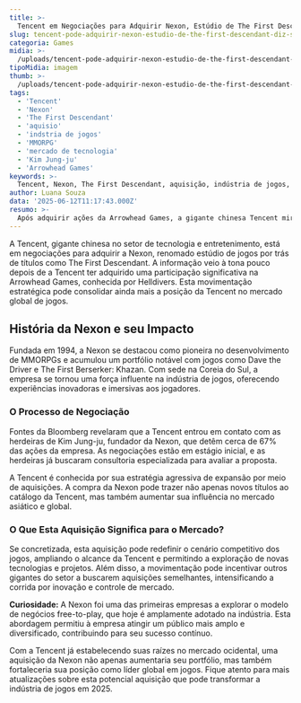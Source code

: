 ```yaml
---
title: >-
  Tencent em Negociações para Adquirir Nexon, Estúdio de The First Descendant
slug: tencent-pode-adquirir-nexon-estudio-de-the-first-descendant-diz-site
categoria: Games
midia: >-
  /uploads/tencent-pode-adquirir-nexon-estudio-de-the-first-descendant-diz-site-thumb.webp
tipoMidia: imagem
thumb: >-
  /uploads/tencent-pode-adquirir-nexon-estudio-de-the-first-descendant-diz-site-thumb.webp
tags:
  - 'Tencent'
  - 'Nexon'
  - 'The First Descendant'
  - 'aquisio'
  - 'indstria de jogos'
  - 'MMORPG'
  - 'mercado de tecnologia'
  - 'Kim Jung-ju'
  - 'Arrowhead Games'
keywords: >-
  Tencent, Nexon, The First Descendant, aquisição, indústria de jogos, MMORPG, mercado de tecnologia, Kim Jung-ju, Arrowhead Games
author: Luana Souza
data: '2025-06-12T11:17:43.000Z'
resumo: >-
  Após adquirir ações da Arrowhead Games, a gigante chinesa Tencent mira agora a compra do estúdio Nexon, famoso por The First Descendant. Negociações estão em andamento, com potencial para reformular o mercado de jogos.
---
```


A Tencent, gigante chinesa no setor de tecnologia e entretenimento, está em negociações para adquirir a Nexon, renomado estúdio de jogos por trás de títulos como The First Descendant. A informação veio à tona pouco depois de a Tencent ter adquirido uma participação significativa na Arrowhead Games, conhecida por Helldivers. Esta movimentação estratégica pode consolidar ainda mais a posição da Tencent no mercado global de jogos.

## História da Nexon e seu Impacto

Fundada em 1994, a Nexon se destacou como pioneira no desenvolvimento de MMORPGs e acumulou um portfólio notável com jogos como Dave the Driver e The First Berserker: Khazan. Com sede na Coreia do Sul, a empresa se tornou uma força influente na indústria de jogos, oferecendo experiências inovadoras e imersivas aos jogadores.

### O Processo de Negociação

Fontes da Bloomberg revelaram que a Tencent entrou em contato com as herdeiras de Kim Jung-ju, fundador da Nexon, que detêm cerca de 67% das ações da empresa. As negociações estão em estágio inicial, e as herdeiras já buscaram consultoria especializada para avaliar a proposta.

A Tencent é conhecida por sua estratégia agressiva de expansão por meio de aquisições. A compra da Nexon pode trazer não apenas novos títulos ao catálogo da Tencent, mas também aumentar sua influência no mercado asiático e global.

### O Que Esta Aquisição Significa para o Mercado?

Se concretizada, esta aquisição pode redefinir o cenário competitivo dos jogos, ampliando o alcance da Tencent e permitindo a exploração de novas tecnologias e projetos. Além disso, a movimentação pode incentivar outros gigantes do setor a buscarem aquisições semelhantes, intensificando a corrida por inovação e controle de mercado.

**Curiosidade:** A Nexon foi uma das primeiras empresas a explorar o modelo de negócios free-to-play, que hoje é amplamente adotado na indústria. Esta abordagem permitiu à empresa atingir um público mais amplo e diversificado, contribuindo para seu sucesso contínuo.

Com a Tencent já estabelecendo suas raízes no mercado ocidental, uma aquisição da Nexon não apenas aumentaria seu portfólio, mas também fortaleceria sua posição como líder global em jogos. Fique atento para mais atualizações sobre esta potencial aquisição que pode transformar a indústria de jogos em 2025.
